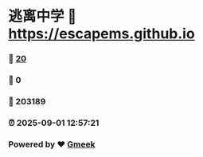 # 逃离中学 :link: https://escapems.github.io 
### :page_facing_up: [20](https://escapems.github.io/tag.html) 
### :speech_balloon: 0 
### :hibiscus: 203189 
### :alarm_clock: 2025-09-01 12:57:21 
### Powered by :heart: [Gmeek](https://github.com/Meekdai/Gmeek)
